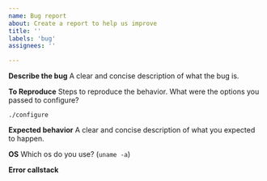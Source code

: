 ```yaml
---
name: Bug report
about: Create a report to help us improve
title: ''
labels: 'bug'
assignees: ''

---
```


**Describe the bug**
A clear and concise description of what the bug is.

**To Reproduce**
Steps to reproduce the behavior. What were the options you passed to configure?

```shell
./configure
```

**Expected behavior**
A clear and concise description of what you expected to happen.

**OS**
Which os do you use? (`uname -a`)

**Error callstack**
